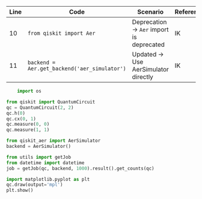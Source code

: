 | Line | Code | Scenario | Reference | Artifact | Refactoring |
|------|------|----------|-----------|----------|-------------|
| 10 | `from qiskit import Aer` | Deprecation -> `Aer` import is deprecated | IK | Aer | `from qiskit_aer import AerSimulator` |
| 11 | `backend = Aer.get_backend('aer_simulator')` | Updated -> Use AerSimulator directly | IK | backend | `backend = AerSimulator()` |

```python
    import os

from qiskit import QuantumCircuit 
qc = QuantumCircuit(2, 2)
qc.h(0)
qc.cx(0, 1)
qc.measure(0, 0)
qc.measure(1, 1)

from qiskit_aer import AerSimulator
backend = AerSimulator()

from utils import getJob
from datetime import datetime
job = getJob(qc, backend, 1000).result().get_counts(qc)

import matplotlib.pyplot as plt
qc.draw(output='mpl')
plt.show()
```
